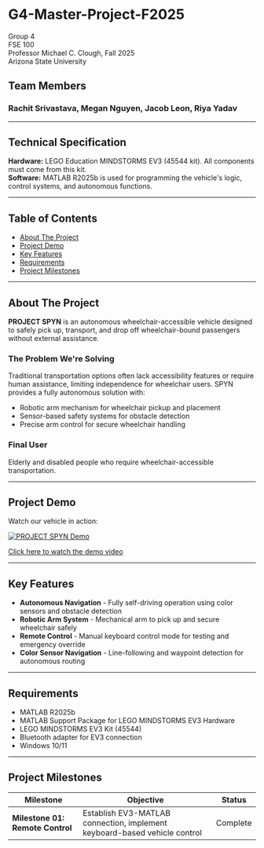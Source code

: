 # G4-Master-Project-F2025

Group 4  
FSE 100  
Professor Michael C. Clough, Fall 2025  
Arizona State University

## Team Members

<h3>Rachit Srivastava, Megan Nguyen, Jacob Leon, Riya Yadav</h3>

---

## Technical Specification

**Hardware:** LEGO Education MINDSTORMS EV3 (45544 kit). All components must come from this kit.  
**Software:** MATLAB R2025b is used for programming the vehicle's logic, control systems, and autonomous functions.

---

## Table of Contents

- [About The Project](#about-the-project)
- [Project Demo](#project-demo)
- [Key Features](#key-features)
- [Requirements](#requirements)
- [Project Milestones](#project-milestones)

---

## About The Project

**PROJECT SPYN** is an autonomous wheelchair-accessible vehicle designed to safely pick up, transport, and drop off wheelchair-bound passengers without external assistance.

### The Problem We're Solving

Traditional transportation options often lack accessibility features or require human assistance, limiting independence for wheelchair users. SPYN provides a fully autonomous solution with:

- Robotic arm mechanism for wheelchair pickup and placement
- Sensor-based safety systems for obstacle detection
- Precise arm control for secure wheelchair handling

### Final User

Elderly and disabled people who require wheelchair-accessible transportation.

---

## Project Demo

Watch our vehicle in action:

[![PROJECT SPYN Demo](https://img.youtube.com/vi/cHd32MXee_0/0.jpg)](https://youtube.com/watch?v=cHd32MXee_0&feature=shared)

[Click here to watch the demo video](https://youtube.com/watch?v=cHd32MXee_0&feature=shared)

---

## Key Features

- **Autonomous Navigation** - Fully self-driving operation using color sensors and obstacle detection
- **Robotic Arm System** - Mechanical arm to pick up and secure wheelchair safely
- **Remote Control** - Manual keyboard control mode for testing and emergency override
- **Color Sensor Navigation** - Line-following and waypoint detection for autonomous routing

---

## Requirements

- MATLAB R2025b
- MATLAB Support Package for LEGO MINDSTORMS EV3 Hardware
- LEGO MINDSTORMS EV3 Kit (45544)
- Bluetooth adapter for EV3 connection
- Windows 10/11 

---

## Project Milestones

| Milestone | Objective | Status |
|-----------|-----------|--------|
| **Milestone 01: Remote Control** | Establish EV3-MATLAB connection, implement keyboard-based vehicle control | Complete |
